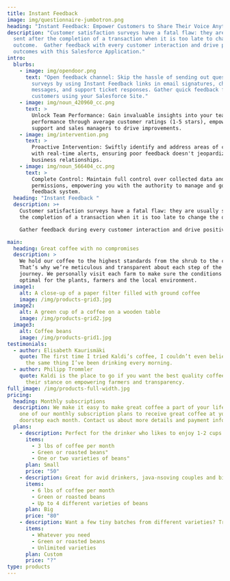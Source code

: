 ```yaml
---
title: Instant Feedback
image: img/questionnaire-jumbotron.png
heading: "Instant Feedback: Empower Customers to Share Their Voice Anytime"
description: "Customer satisfaction surveys have a fatal flaw: they are usually
  sent after the completion of a transaction when it is too late to change the
  outcome.  Gather feedback with every customer interaction and drive positive
  outcomes with this Salesforce Application."
intro:
  blurbs:
    - image: img/opendoor.png
      text: "Open feedback channel: Skip the hassle of sending out questionnaires and
        surveys by using Instant Feedback links in email signatures, chat
        messages, and support ticket responses. Gather quick feedback from your
        customers using your Salesforce Site."
    - image: img/noun_420960_cc.png
      text: >
        Unlock Team Performance: Gain invaluable insights into your team's
        performance through average customer ratings (1-5 stars), empowering
        support and sales managers to drive improvements.
    - image: img/intervention.png
      text: >
        Proactive Intervention: Swiftly identify and address areas of concern
        with real-time alerts, ensuring poor feedback doesn't jeopardize your
        business relationships.
    - image: img/noun_566404_cc.png
      text: >
        Complete Control: Maintain full control over collected data and
        permissions, empowering you with the authority to manage and govern your
        feedback system.
  heading: "Instant Feedback "
  description: >+
    Customer satisfaction surveys have a fatal flaw: they are usually sent after
    the completion of a transaction when it is too late to change the outcome. 

    Gather feedback during every customer interaction and drive positive outcomes by using our Salesforce Application.

main:
  heading: Great coffee with no compromises
  description: >
    We hold our coffee to the highest standards from the shrub to the cup.
    That’s why we’re meticulous and transparent about each step of the coffee’s
    journey. We personally visit each farm to make sure the conditions are
    optimal for the plants, farmers and the local environment.
  image1:
    alt: A close-up of a paper filter filled with ground coffee
    image: /img/products-grid3.jpg
  image2:
    alt: A green cup of a coffee on a wooden table
    image: /img/products-grid2.jpg
  image3:
    alt: Coffee beans
    image: /img/products-grid1.jpg
testimonials:
  - author: Elisabeth Kaurismäki
    quote: The first time I tried Kaldi’s coffee, I couldn’t even believe that was
      the same thing I’ve been drinking every morning.
  - author: Philipp Trommler
    quote: Kaldi is the place to go if you want the best quality coffee. I love
      their stance on empowering farmers and transparency.
full_image: /img/products-full-width.jpg
pricing:
  heading: Monthly subscriptions
  description: We make it easy to make great coffee a part of your life. Choose
    one of our monthly subscription plans to receive great coffee at your
    doorstep each month. Contact us about more details and payment info.
  plans:
    - description: Perfect for the drinker who likes to enjoy 1-2 cups per day.
      items:
        - 3 lbs of coffee per month
        - Green or roasted beans"
        - One or two varieties of beans"
      plan: Small
      price: "50"
    - description: Great for avid drinkers, java-nsoving couples and bigger crowds
      items:
        - 6 lbs of coffee per month
        - Green or roasted beans
        - Up to 4 different varieties of beans
      plan: Big
      price: "80"
    - description: Want a few tiny batches from different varieties? Try our custom plan
      items:
        - Whatever you need
        - Green or roasted beans
        - Unlimited varieties
      plan: Custom
      price: "?"
type: products
---
```

